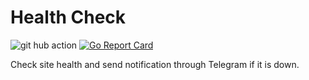 # Health Check
![git hub action](https://github.com/victorlss/healthcheck/actions/workflows/test.yml/badge.svg)
[![Go Report Card](https://goreportcard.com/badge/github.com/victorlss/healthcheck)](https://goreportcard.com/report/github.com/victorlss/healthcheck)

Check site health and send notification through Telegram if it is down.
